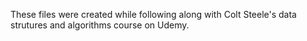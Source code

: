 These files were created while following along with Colt Steele's data strutures and algorithms course on Udemy.